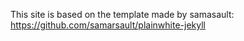 This site is based on the template made by samasault: https://github.com/samarsault/plainwhite-jekyll
